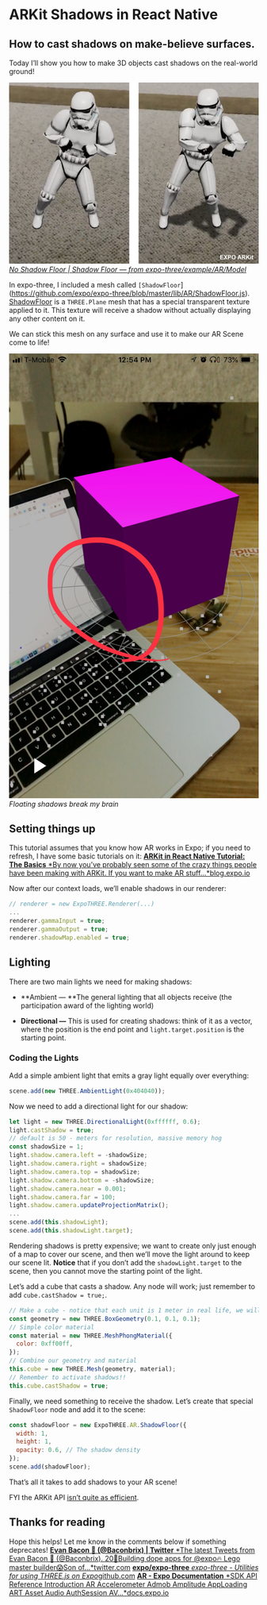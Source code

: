 # ARKit Shadows in React Native

## How to cast shadows on make-believe surfaces.

Today I’ll show you how to make 3D objects cast shadows on the real-world ground!

![[No Shadow Floor | Shadow Floor — from expo-three/example/AR/Model](https://github.com/expo/expo-three/tree/master/example)](./images/12x0MmETAOlsoSSrA5qC9Gw.png)_[No Shadow Floor | Shadow Floor — from expo-three/example/AR/Model](https://github.com/expo/expo-three/tree/master/example)_

In expo-three, I included a mesh called `[ShadowFloor`](https://github.com/expo/expo-three/blob/master/lib/AR/ShadowFloor.js). [ShadowFloor](https://github.com/expo/expo-three/blob/master/lib/AR/ShadowFloor.js) is a `THREE.Plane` mesh that has a special transparent texture applied to it. This texture will receive a shadow without actually displaying any other content on it.

We can stick this mesh on any surface and use it to make our AR Scene come to life!

<Snack data-snack-id="@bacon/ar-shadows" />

![Floating shadows break my brain](./images/1KzttinC4DiBBCMV3whg7aQ.jpeg)_Floating shadows break my brain_

## Setting things up

This tutorial assumes that you know how AR works in Expo; if you need to refresh, I have some basic tutorials on it:
[**ARKit in React Native Tutorial: The Basics**
*By now you’ve probably seen some of the crazy things people have been making with ARKit. If you want to make AR stuff…*blog.expo.io](https://blog.expo.io/arkit-in-react-native-tutorial-the-basics-9f839539f0b9)

Now after our context loads, we’ll enable shadows in our renderer:

```js
// renderer = new ExpoTHREE.Renderer(...)
...
renderer.gammaInput = true;
renderer.gammaOutput = true;
renderer.shadowMap.enabled = true;
```

## Lighting

There are two main lights we need for making shadows:

- **Ambient — **The general lighting that all objects receive (the participation award of the lighting world)

- **Directional —** This is used for creating shadows: think of it as a vector, where the position is the end point and `light.target.position` is the starting point.

### Coding the Lights

Add a simple ambient light that emits a gray light equally over everything:

```js
scene.add(new THREE.AmbientLight(0x404040));
```

Now we need to add a directional light for our shadow:

```js
let light = new THREE.DirectionalLight(0xffffff, 0.6);
light.castShadow = true;
// default is 50 - meters for resolution, massive memory hog
const shadowSize = 1;
light.shadow.camera.left = -shadowSize;
light.shadow.camera.right = shadowSize;
light.shadow.camera.top = shadowSize;
light.shadow.camera.bottom = -shadowSize;
light.shadow.camera.near = 0.001;
light.shadow.camera.far = 100;
light.shadow.camera.updateProjectionMatrix();
...
scene.add(this.shadowLight);
scene.add(this.shadowLight.target);
```

Rendering shadows is pretty expensive; we want to create only just enough of a map to cover our scene, and then we’ll move the light around to keep our scene lit. **Notice** that if you don’t add the `shadowLight.target` to the scene, then you cannot move the starting point of the light.

Let’s add a cube that casts a shadow. Any node will work; just remember to add `cube.castShadow = true;`.

```js
// Make a cube - notice that each unit is 1 meter in real life, we will make our box 0.1 meters
const geometry = new THREE.BoxGeometry(0.1, 0.1, 0.1);
// Simple color material
const material = new THREE.MeshPhongMaterial({
  color: 0xff00ff,
});
// Combine our geometry and material
this.cube = new THREE.Mesh(geometry, material);
// Remember to activate shadows!!
this.cube.castShadow = true;
```

Finally, we need something to receive the shadow. Let’s create that special `ShadowFloor` node and add it to the scene:

```js
const shadowFloor = new ExpoTHREE.AR.ShadowFloor({
  width: 1,
  height: 1,
  opacity: 0.6, // The shadow density
});
scene.add(shadowFloor);
```

That’s all it takes to add shadows to your AR scene!

FYI the ARKit API [isn’t quite as efficient](https://stackoverflow.com/questions/48090797/how-to-add-a-shadow-plane-and-the-difference-between-the-scn-file-apple-provide).

## Thanks for reading

Hope this helps! Let me know in the comments below if something deprecates!
[**Evan Bacon 🥓 (@Baconbrix) | Twitter**
*The latest Tweets from Evan Bacon 🥓 (@Baconbrix). 20💙Building dope apps for @expo🔥 Lego master builder😱Son of…*twitter.com](https://twitter.com/baconbrix)
[**expo/expo-three**
*expo-three - Utilities for using THREE.js on Expo*github.com](https://github.com/expo/expo-three)
[**AR - Expo Documentation**
*SDK API Reference Introduction AR Accelerometer Admob Amplitude AppLoading ART Asset Audio AuthSession AV…*docs.expo.io](https://docs.expo.io/versions/latest/sdk/AR)
